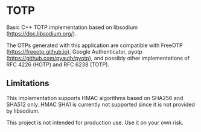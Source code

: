 # TOTP
Basic C++ TOTP implementation based on libsodium (<https://doc.libsodium.org/>).

The OTPs generated with this application are compatible with FreeOTP
(<https://freeotp.github.io>), Google Authenticator, pyotp
(<https://github.com/pyauth/pyotp>), and possibly other implementations of
RFC 4226 (HOTP) and RFC 6238 (TOTP).

## Limitations
This implementation supports HMAC algorithms based on SHA256 and SHA512 only.
HMAC SHA1 is currently not supported since it is not provided by libsodium.

This project is not intended for production use. Use it on your own risk.

